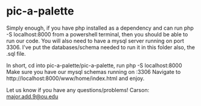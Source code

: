 # pic-a-palette

Simply enough, if you have php installed as a dependency and can run php -S localhost:8000 from a powershell terminal, then you should be able to run our code.
You will also need to have a mysql server running on port 3306.
I've put the databases/schema needed to run it in this folder also, the .sql file.

In short,
cd into pic-a-palette/pic-a-palette, run php -S localhost:8000
Make sure you have our mysql schemas running on :3306
Navigate to http://localhost:8000/www/home/index.html and enjoy.

Let us know if you have any questions/problems!
Carson: major.add.9@ou.edu
